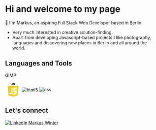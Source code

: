 <!--### Hi there 👋


**WinterIsCoding23/WinterIsCoding23** is a ✨ _special_ ✨ repository because its `README.md` (this file) appears on your GitHub profile.

Here are some ideas to get you started:

- 🔭 I’m currently working on ...
- 🌱 I’m currently learning ...
- 👯 I’m looking to collaborate on ...
- 🤔 I’m looking for help with ...
- 💬 Ask me about ...
- 📫 How to reach me: ...
- 😄 Pronouns: ...
- ⚡ Fun fact: ...
-->

# Hi and welcome to my page
💬 I'm Markus, an aspiring Full Stack Web Developer based in Berlin.
- Very much interested in creative solution-finding.
- Apart from developing Javascript-based projects I like photography, languages and discovering new places in Berlin and all around the world. 

## Languages and Tools
GIMP 


<img align="center" src="https://github.com/WinterIsCoding23/WinterIsCoding23/blob/main/javascript-logo.png" alt="javascript" width="50" height="50"/>
<img align="center" src="https://upload.wikimedia.org/wikipedia/commons/6/61/HTML5_logo_and_wordmark.svg" alt="html5" width="50" height="50"/> <img src="https://upload.wikimedia.org/wikipedia/commons/d/d5/CSS3_logo_and_wordmark.svg" alt="css" width="50" height="50"/>                                                                                                               


## Let's connect
<a href="https://www.linkedin.com/in/markus-winter-78419079/" target="blank"><img align="center" src="https://upload.wikimedia.org/wikipedia/commons/c/ca/LinkedIn_logo_initials.png" alt="LinkedIn Markus Winter" height="50" width="50"></a>
